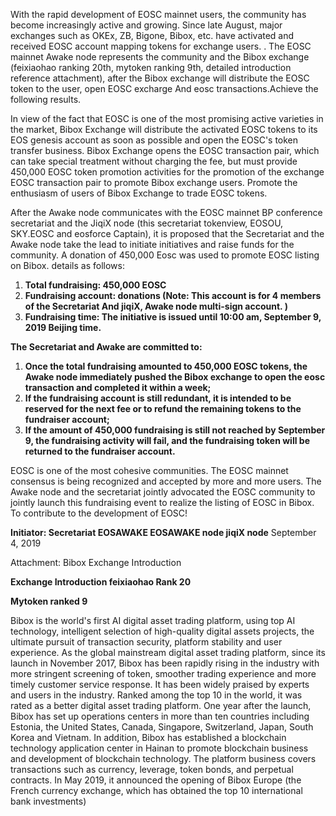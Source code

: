With the rapid development of EOSC mainnet users, the community has become increasingly active and growing. Since late August, major exchanges such as OKEx, ZB, Bigone, Bibox, etc. have activated and received EOSC account mapping tokens for exchange users. . The EOSC mainnet Awake node represents the community and the Bibox exchange (feixiaohao ranking 20th, mytoken ranking 9th, detailed introduction reference attachment), after the Bibox exchange will distribute the EOSC token to the user, open EOSC excharge And eosc transactions.Achieve the following results.

In view of the fact that EOSC is one of the most promising active varieties in the market, Bibox Exchange will distribute the activated EOSC tokens to its EOS genesis account as soon as possible and open the EOSC's token transfer business. Bibox Exchange opens the EOSC transaction pair, which can take special treatment without charging the fee, but must provide 450,000 EOSC token promotion activities for the promotion of the exchange EOSC transaction pair to promote Bibox exchange users. Promote the enthusiasm of users of Bibox Exchange to trade EOSC tokens.

After the Awake node communicates with the EOSC mainnet BP conference secretariat and the JiqiX node (this secretariat tokenview, EOSOU, SKY.EOSC and eosforce Captain), it is proposed that the Secretariat and the Awake node take the lead to initiate initiatives and raise funds for the community. A donation of 450,000 Eosc was used to promote EOSC listing on Bibox. details as follows:

1.  **Total fundraising: 450,000 EOSC**
2.  **Fundraising account: donations (Note: This account is for 4 members of the Secretariat And jiqiX, Awake node multi-sign account. )**
3. **Fundraising time: The initiative is issued until 10:00 am, September 9, 2019 Beijing time.**

**The Secretariat and Awake are committed to:**
1. **Once the total fundraising amounted to 450,000 EOSC tokens, the Awake node immediately pushed the Bibox exchange to open the eosc transaction and completed it within a week;**
2. **If the fundraising account is still redundant, it is intended to be reserved for the next fee or to refund the remaining tokens to the fundraiser account;**
3. **If the amount of 450,000 fundraising is still not reached by September 9, the fundraising activity will fail, and the fundraising token will be returned to the fundraiser account.**

EOSC is one of the most cohesive communities. The EOSC mainnet consensus is being recognized and accepted by more and more users. The Awake node and the secretariat jointly advocated the EOSC community to jointly launch this fundraising event to realize the listing of EOSC in Bibox. To contribute to the development of EOSC!

**Initiator: Secretariat EOSAWAKE EOSAWAKE node jiqiX node**
September 4, 2019

Attachment: Bibox Exchange Introduction

**Exchange Introduction feixiaohao Rank 20**

**Mytoken ranked 9**

Bibox is the world's first AI digital asset trading platform, using top AI technology, intelligent selection of high-quality digital assets projects, the ultimate pursuit of transaction security, platform stability and user experience. As the global mainstream digital asset trading platform, since its launch in November 2017, Bibox has been rapidly rising in the industry with more stringent screening of token, smoother trading experience and more timely customer service response. It has been widely praised by experts and users in the industry. Ranked among the top 10 in the world, it was rated as a better digital asset trading platform. One year after the launch, Bibox has set up operations centers in more than ten countries including Estonia, the United States, Canada, Singapore, Switzerland, Japan, South Korea and Vietnam. In addition, Bibox has established a blockchain technology application center in Hainan to promote blockchain business and development of blockchain technology. The platform business covers transactions such as currency, leverage, token bonds, and perpetual contracts. In May 2019, it announced the opening of Bibox Europe (the French currency exchange, which has obtained the top 10 international bank investments)

